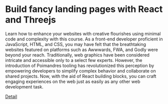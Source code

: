 # Build fancy landing pages with React and Threejs

Learn how to enhance your websites with creative flourishes using minimal code and complexity with this course. As a front-end developer proficient in JavaScript, HTML, and CSS, you may have felt that the breathtaking websites featured on platforms such as Awwwards, FWA, and Godly were beyond your reach. Traditionally, web graphics have been considered intricate and accessible only to a select few experts. However, the introduction of Poimandres tooling has revolutionized this perception by empowering developers to simplify complex behavior and collaborate on shared projects. Now, with the aid of React building blocks, you can craft engaging experiences on the web just as easily as any other web development task. 

[Detail](https://eduitfree.com/courses/build-fancy-landing-pages-with-react-three-fiber-and-threejs)